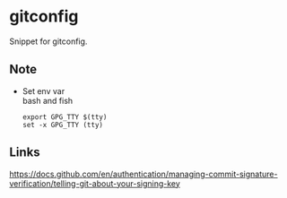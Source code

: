 # gitconfig

Snippet for gitconfig.

## Note
* Set env var  
bash and fish
    ```
    export GPG_TTY $(tty)
    set -x GPG_TTY (tty)
    ```

## Links
https://docs.github.com/en/authentication/managing-commit-signature-verification/telling-git-about-your-signing-key